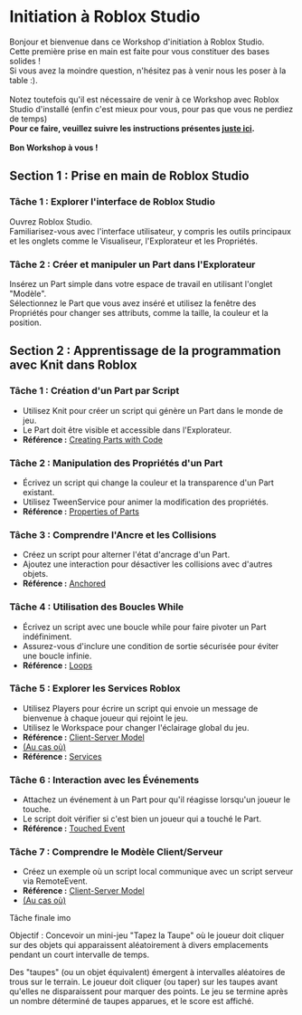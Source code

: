 # Initiation à Roblox Studio
Bonjour et bienvenue dans ce Workshop d'initiation à Roblox Studio.
<br>Cette première prise en main est faite pour vous constituer des bases solides !
<br>Si vous avez la moindre question, n'hésitez pas à venir nous les poser à la table :).
<br><br>Notez toutefois qu'il est nécessaire de venir à ce Workshop avec Roblox Studio d'installé (enfin c'est mieux pour vous, pour pas que vous ne perdiez de temps)
<br>**Pour ce faire, veuillez suivre les instructions présentes [juste ici](https://create.roblox.com/docs/studio/setting-up-roblox-studio#installing-studio).**
<br><br>**Bon Workshop à vous !**

## Section 1 : Prise en main de Roblox Studio

### Tâche 1 : Explorer l'interface de Roblox Studio

Ouvrez Roblox Studio.
<br>Familiarisez-vous avec l'interface utilisateur, y compris les outils principaux et les onglets comme le Visualiseur, l'Explorateur et les Propriétés.

### Tâche 2 : Créer et manipuler un Part dans l'Explorateur

Insérez un Part simple dans votre espace de travail en utilisant l'onglet "Modèle".
<br>Sélectionnez le Part que vous avez inséré et utilisez la fenêtre des Propriétés pour changer ses attributs, comme la taille, la couleur et la position.

## Section 2 : Apprentissage de la programmation avec Knit dans Roblox

### Tâche 1 : Création d'un Part par Script
- Utilisez Knit pour créer un script qui génère un Part dans le monde de jeu.
- Le Part doit être visible et accessible dans l'Explorateur.
- **Référence :** [Creating Parts with Code]()
  
### Tâche 2 : Manipulation des Propriétés d'un Part
- Écrivez un script qui change la couleur et la transparence d'un Part existant.
- Utilisez TweenService pour animer la modification des propriétés.
- **Référence :** [Properties of Parts]()

### Tâche 3 : Comprendre l'Ancre et les Collisions
- Créez un script pour alterner l'état d'ancrage d'un Part.
- Ajoutez une interaction pour désactiver les collisions avec d'autres objets.
- **Référence :** [Anchored]()

### Tâche 4 : Utilisation des Boucles While
- Écrivez un script avec une boucle while pour faire pivoter un Part indéfiniment.
- Assurez-vous d'inclure une condition de sortie sécurisée pour éviter une boucle infinie.
- **Référence :** [Loops]()

### Tâche 5 : Explorer les Services Roblox
- Utilisez Players pour écrire un script qui envoie un message de bienvenue à chaque joueur qui rejoint le jeu.
- Utilisez le Workspace pour changer l'éclairage global du jeu.
- **Référence :** [Client-Server Model]()
- [(Au cas où)]()
- **Référence :** [Services]()

### Tâche 6 : Interaction avec les Événements
- Attachez un événement à un Part pour qu'il réagisse lorsqu'un joueur le touche.
- Le script doit vérifier si c'est bien un joueur qui a touché le Part.
- **Référence :** [Touched Event]()

### Tâche 7 : Comprendre le Modèle Client/Serveur
- Créez un exemple où un script local communique avec un script serveur via RemoteEvent.
- **Référence :** [Client-Server Model]()
- [(Au cas où)]()

Tâche finale imo

Objectif :
Concevoir un mini-jeu "Tapez la Taupe" où le joueur doit cliquer sur des objets qui apparaissent aléatoirement à divers emplacements pendant un court intervalle de temps.

Des "taupes" (ou un objet équivalent) émergent à intervalles aléatoires de trous sur le terrain.
Le joueur doit cliquer (ou taper) sur les taupes avant qu'elles ne disparaissent pour marquer des points.
Le jeu se termine après un nombre déterminé de taupes apparues, et le score est affiché.


